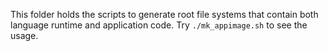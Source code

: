 This folder holds the scripts to generate root file systems that contain both language runtime and
application code.
Try `./mk_appimage.sh` to see the usage.
